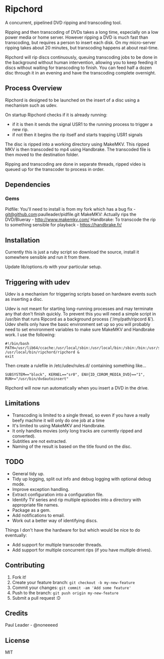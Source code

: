 # Ripchord

A concurrent, pipelined DVD ripping and transcoding tool.

Ripping and then transcoding of DVDs takes a long time, especially on a low power media or home server. However ripping a DVD is much fast than transcoding, but requires a person to insert each disk. On my micro-server ripping takes about 20 minutes, but transcoding happens at about real-time.

Ripchord will rip discs continuously, queuing transcoding jobs to be done in the background without human intervention, allowing you to keep feeding it discs without waiting for transcoding to finish. You can feed half a dozen disc through it in an evening and have the transcoding complete overnight.

## Process Overview

Ripchord is designed to be launched on the insert of a disc using a mechanism such as udev.

On startup Ripchord checks if it is already running:

 * if it is then it sends the signal USR1 to the running process to trigger a new rip.
 * if not then it begins the rip itself and starts trapping USR1 signals

The disc is ripped into a working directory using MakeMKV.
This ripped MKV is then transcoded to mp4 using Handbrake.
The transcoded file is then moved to the destination folder.

Ripping and transcoding are done in separate threads, ripped video is queued up for the transcoder to process in order.

## Dependencies

### Gems

Pidfile: You'll need to install is from my fork which has a bug fix - git@github.com:paulleader/pidfile.git
MakeMKV: Actually rips the DVD/Blueray - http://www.makemkv.com/
Handbrake: To transcode the rip to something sensible for playback - https://handbrake.fr/

## Installation

Currently this is just a ruby script so download the source, install it somewhere sensible and run it from there.

Update lib/options.rb with your particular setup.

## Triggering with udev

Udev is a mechanism for triggering scripts based on hardware events such as inserting a disc.

Udev is not meant for starting long-running processes and may terminate any that don't finish quickly. To prevent this you will need a simple script in /usr/bin that runs Ripcord as a background process ('/my/path/ripcord &'). Udev shells only have the basic environment set up so you will probably need to set environment variables to make sure MakeMKV and Handbrake work. I use the following:

    #!/bin/bash
    PATH=/usr/lib64/ccache:/usr/local/sbin:/usr/local/bin:/sbin:/bin:/usr/sbin:/usr/bin /usr/local/bin/ripchord/ripchord &
    exit

Then create a rulefile in /etc/udev/rules.d/ containing something like...

    SUBSYSTEM=="block", KERNEL=="sr0", ENV{ID_CDROM_MEDIA_DVD}=="1", RUN+="/usr/bin/dvdautoinsert"
    
Ripchord will now run automatically when you insert a DVD in the drive.

## Limitations

* Transcoding is limited to a single thread, so even if you have a really beefy machine it will only do one job at a time
* It's limited to using MakeMKV and Handbrake.
* It only handles movies (only long tracks are currently ripped and converted).
* Subtitles are not extracted.
* Naming of the result is based on the title found on the disc.

## TODO

* General tidy up.
* Tidy up logging, split out info and debug logging with optional debug mode.
* Improve exception handling.
* Extract configuration into a configuration file.
* Identify TV series and rip multiple episodes into a directory with appropriate file names.
* Package as a gem.
* Add notifications to email.
* Work out a better way of identifying discs.

Things I don't have the hardware for but which would be nice to do eventually:
* Add support for multiple transcoder threads.
* Add support for multiple concurrent rips (if you have multiple drives).

## Contributing

1. Fork it!
2. Create your feature branch: `git checkout -b my-new-feature`
3. Commit your changes: `git commit -am 'Add some feature'`
4. Push to the branch: `git push origin my-new-feature`
5. Submit a pull request :D

## Credits

Paul Leader - @noneeeed

## License

MIT